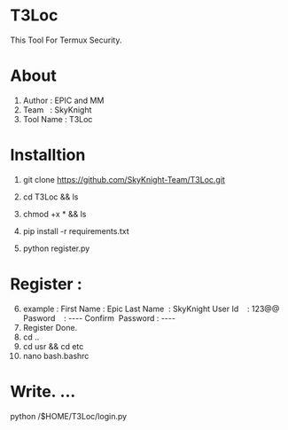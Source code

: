 # T3Loc
This Tool For Termux Security.
# About
1. Author : EPIC and MM
2. Team   : SkyKnight
3. Tool Name : T3Loc
 
# Installtion
1. git clone https://github.com/SkyKnight-Team/T3Loc.git
2. cd T3Loc && ls
3. chmod +x * && ls
 

4. pip install -r requirements.txt
5. python register.py
# Register :
6. example : 
First Name : Epic
Last Name  : SkyKnight
User Id    : 123@@
Pasword    : ----
Confirm  Password : ----
7. Register Done.
8. cd ..
9. cd usr && cd etc
10. nano bash.bashrc

# Write. ...
python /$HOME/T3Loc/login.py

